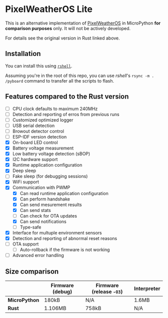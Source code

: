 # PixelWeatherOS Lite
This is an alternative implementation of [PixelWeatherOS](https://github.com/PixelWeatherProject/pwos/) in MicroPython **for comparison purposes** only. It will not be actively developed.

For details see the original version in Rust linked above.

## Installation
You can install this using [`rshell`](https://github.com/dhylands/rshell).

Assuming you're in the root of this repo, you can use *rshell*'s `rsync -m . /pyboard` command to transfer all the scripts to flash.

## Features compared to the Rust version
- [ ] CPU clock defaults to maximum 240MHz
- [ ] Detection and reporting of erros from previous runs
- [ ] Customized optimized logger
- [ ] USB serial detection
- [ ] Browout detector control
- [ ] ESP-IDF version detection
- [x] On-board LED control
- [x] Battery voltage measurement
- [x] Low battery voltage detection (sBOP)
- [x] I2C hardware support
- [x] Runtime application configuration
- [x] Deep sleep
- [ ] Fake sleep (for debugging sessions)
- [x] WiFi support
- [x] Communication with PWMP
  - [x] Can read runtime application configuration
  - [x] Can perform handshake
  - [x] Can send mesurement results
  - [x] Can send stats
  - [ ] Can check for OTA updates
  - [x] Can send notifications
  - [ ] Type-safe
- [x] Interface for multuple environment sensors
- [x] Detection and reporting of abnormal reset reasons
- [ ] OTA support
  - [ ] Auto-rollback if the firmware is not working
- [ ] Advanced error handling

## Size comparison
|                 | **Firmware (debug)** | **Firmware (release `-O3`)** | **Interpreter** |
| --------------- | -------------------- | ---------------------------- | --------------- |
| **MicroPython** | 180kB                | N/A                          | 1.6MB           |
| **Rust**        | 1.106MB              | 758kB                        | N/A             |
